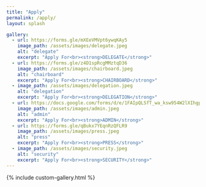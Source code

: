 ```yaml
---
title: "Apply"
permalink: /apply/
layout: splash

gallery:
  - url: https://forms.gle/mXEeVMVpt6ywqKAy5
    image_path: /assets/images/delegate.jpeg
    alt: "delegate"
    excerpt: "Apply For<br><strong>DELEGATE</strong>"
  - url: https://forms.gle/z4D1spRcgMMztqD36
    image_path: /assets/images/chairboard.jpeg
    alt: "chairboard"
    excerpt: "Apply For<br><strong>CHAIRBOARD</strong>"
  - image_path: /assets/images/delegation.jpeg
    alt: "delegation"
    excerpt: "Apply For<br><strong>DELEGATION</strong>"
  - url: https://docs.google.com/forms/d/e/1FAIpQLSfT_wa_ksw954W2lXIhgpt3hkGDhrCep-tiWgRlDDGPq-LyeA/viewform?usp=header
    image_path: /assets/images/admin.jpeg
    alt: "admin"
    excerpt: "Apply For<br><strong>ADMIN</strong>"
  - url: https://forms.gle/qBukx7YEqnRzQFLR9
    image_path: /assets/images/press.jpeg
    alt: "press"
    excerpt: "Apply For<br><strong>PRESS</strong>"
  - image_path: /assets/images/security.jpeg
    alt: "security"
    excerpt: "Apply For<br><strong>SECURITY</strong>"
---
```


{% include custom-gallery.html %}

